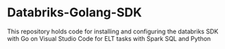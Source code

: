 # Databriks-Golang-SDK
This repository holds code for installing and configuring the databriks SDK with Go on Visual Studio Code for ELT tasks with Spark SQL and Python

